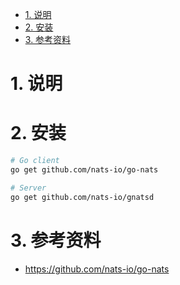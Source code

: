 <!-- TOC -->

- [1. 说明](#1-说明)
- [2. 安装](#2-安装)
- [3. 参考资料](#3-参考资料)

<!-- /TOC -->


# 1. 说明

# 2. 安装

```bash
# Go client
go get github.com/nats-io/go-nats

# Server
go get github.com/nats-io/gnatsd
```

# 3. 参考资料


* https://github.com/nats-io/go-nats
